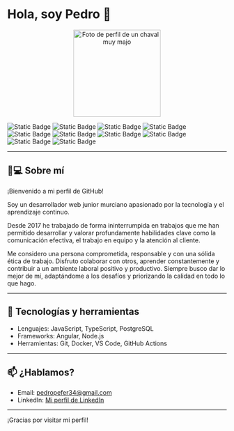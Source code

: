 # Hola, soy Pedro 👋

<p align="center">
  <img src="https://media.licdn.com/dms/image/v2/D5603AQFldoxxkSbZgA/profile-displayphoto-shrink_800_800/B56ZbE3M1KGsAc-/0/1747059527655?e=1756944000&v=beta&t=J9UQc-18iY3Ucd1bLeq363bNTyvd_044Pc9yRm-UUqg"  alt="Foto de perfil de un chaval muy majo" width="200" height="200" />
</p>

![Static Badge](https://img.shields.io/badge/JavaScript-yellow)
![Static Badge](https://img.shields.io/badge/TypeScript-blue)
![Static Badge](https://img.shields.io/badge/Node.js-%236cc24a)
![Static Badge](https://img.shields.io/badge/Angular-%23c3002f)
![Static Badge](https://img.shields.io/badge/PostgreSQL-%230064a5)
![Static Badge](https://img.shields.io/badge/HTML5-%23ff5733)
![Static Badge](https://img.shields.io/badge/CSS3-%23264de4)
![Static Badge](https://img.shields.io/badge/Postman-%23f26522)
![Static Badge](https://img.shields.io/badge/GitHub-%232b3137)
![Static Badge](https://img.shields.io/badge/Docker-%231d63ed)



---

## 🍋💻 Sobre mí

¡Bienvenido a mi perfil de GitHub!

Soy un desarrollador web junior murciano apasionado por la tecnología y el aprendizaje continuo.

Desde 2017 he trabajado de forma ininterrumpida en trabajos que me han
permitido desarrollar y valorar
profundamente habilidades clave
como la comunicación efectiva, el
trabajo en equipo y la atención al
cliente.

Me considero una persona
comprometida, responsable y con una
sólida ética de trabajo. Disfruto
colaborar con otros, aprender
constantemente y contribuir a un
ambiente laboral positivo y
productivo. Siempre busco dar lo
mejor de mí, adaptándome a los
desafíos y priorizando la calidad en
todo lo que hago.

---

## 🚀 Tecnologías y herramientas

- Lenguajes: JavaScript, TypeScript, PostgreSQL
- Frameworks: Angular, Node.js
- Herramientas: Git, Docker, VS Code, GitHub Actions

---

## 📫 ¿Hablamos?

- Email: pedropefer34@gmail.com
- LinkedIn: [Mi perfil de LinkedIn](www.linkedin.com/in/pedro-peñas-759951246)
---

¡Gracias por visitar mi perfil!


<!--
**pedronau/pedronau** is a ✨ _special_ ✨ repository because its `README.md` (this file) appears on your GitHub profile.

Here are some ideas to get you started:

- 🔭 I’m currently working on ...
- 🌱 I’m currently learning ...
- 👯 I’m looking to collaborate on ...
- 🤔 I’m looking for help with ...
- 💬 Ask me about ...
- 📫 How to reach me: ...
- 😄 Pronouns: ...
- ⚡ Fun fact: ...
-->
